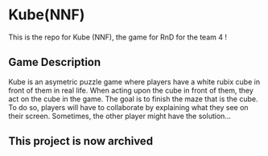 # Kube(NNF)

This is the repo for Kube (NNF), the game for RnD for the team 4 !

## Game Description
Kube is an asymetric puzzle game where players have a white rubix cube in front of them in real life. When acting upon the cube in front of them, they act on the cube in the game.
The goal is to finish the maze that is the cube. To do so, players will have to collaborate by explaining what they see on their screen. Sometimes, the other player might have the solution...

## This project is now archived
